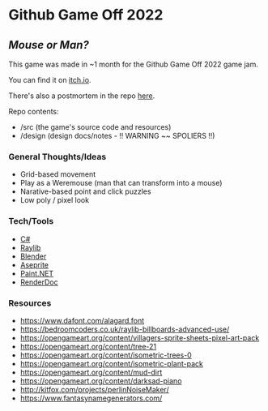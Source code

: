 # Github Game Off 2022

## _Mouse or Man?_

This game was made in ~1 month for the Github Game Off 2022 game jam.

You can find it on [itch.io](https://bitwisebones.itch.io/mouse-or-man).

There's also a postmortem in the repo [here](https://github.com/bitwisebones/GameOff2022/blob/main/postmortem.md).

Repo contents:
- /src (the game's source code and resources)
- /design (design docs/notes - !! WARNING ~~ SPOLIERS !!)

### General Thoughts/Ideas
- Grid-based movement
- Play as a Weremouse (man that can transform into a mouse)
- Narative-based point and click puzzles
- Low poly / pixel look

### Tech/Tools
- [C#](https://learn.microsoft.com/en-us/dotnet/csharp/)
- [Raylib](https://www.raylib.com/index.html)
- [Blender](https://www.blender.org/)
- [Aseprite](https://www.aseprite.org/)
- [Paint.NET](https://www.getpaint.net/)
- [RenderDoc](https://renderdoc.org/)

### Resources
- https://www.dafont.com/alagard.font
- https://bedroomcoders.co.uk/raylib-billboards-advanced-use/
- https://opengameart.org/content/villagers-sprite-sheets-pixel-art-pack
- https://opengameart.org/content/tree-21
- https://opengameart.org/content/isometric-trees-0
- https://opengameart.org/content/isometric-plant-pack
- https://opengameart.org/content/mud-dirt
- https://opengameart.org/content/darksad-piano
- http://kitfox.com/projects/perlinNoiseMaker/
- https://www.fantasynamegenerators.com/